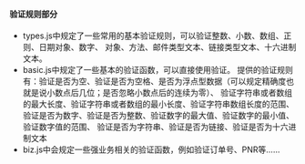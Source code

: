 #### 验证规则部分

- types.js中规定了一些常用的基本验证规则，可以验证整数、小数、数组、正则、日期对象、数字、
对象、方法、邮件类型文本、链接类型文本、十六进制文本。
- basic.js中规定了一些基本的验证函数，可以直接使用验证。
  提供的验证规则有：验证是否为空、验证是否为空格、是否为浮点型数据（可以规定精确度也就是说小数点后几位；是否忽略小数点后的连续为零）、
  验证字符串或者数组的最大长度、验证字符串或者数组的最小长度、验证字符串数组长度的范围、
  验证是否为数字、验证是否为整数、验证数字的最大值、验证数字的最小值、验证数字值的范围、
  验证是否为字符串、验证是否为链接、验证是否为十六进制文本 
- biz.js中会规定一些强业务相关的验证函数，例如验证订单号、PNR等……
